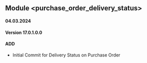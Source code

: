 ## Module <purchase_order_delivery_status>

#### 04.03.2024
#### Version 17.0.1.0.0
#### ADD
- Initial Commit for Delivery Status on Purchase Order
